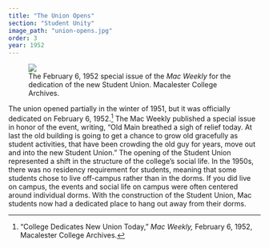 ```yaml
---
title: "The Union Opens"
section: "Student Unity"
image_path: "union-opens.jpg"
order: 3
year: 1952
---
```


<figure>
   <img src="/mac-history/images/union-opens.jpg">
   <figcaption>
     The February 6, 1952 special issue of the <i>Mac Weekly</i> for the dedication of the new Student Union. Macalester College Archives.
   </figcaption>
</figure>

The union opened partially in the winter of 1951, but it was officially dedicated on February 6, 1952.[^1] The Mac Weekly published a special issue in honor of the event, writing, “Old Main breathed a sigh of relief today. At last the old building is going to get a chance to grow old gracefully as student activities, that have been crowding the old guy for years, move out and into the new Student Union.” The opening of the Student Union represented a shift in the structure of the college’s social life. In the 1950s, there was no residency requirement for students, meaning that some students chose to live off-campus rather than in the dorms. If you did live on campus, the events and social life on campus were often centered around individual dorms. With the construction of the Student Union, Mac students now had a dedicated place to hang out away from their dorms.


[^1]:
    “College Dedicates New Union Today,” _Mac Weekly,_ February 6, 1952, Macalester College Archives. 
